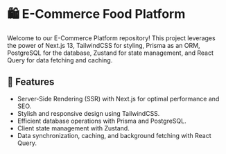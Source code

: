 # 🛍️ E-Commerce Food Platform

Welcome to our E-Commerce Platform repository! This project leverages the power of Next.js 13, TailwindCSS for styling, Prisma as an ORM, PostgreSQL for the database, Zustand for state management, and React Query for data fetching and caching.

## 🚀 Features

- Server-Side Rendering (SSR) with Next.js for optimal performance and SEO.
- Stylish and responsive design using TailwindCSS.
- Efficient database operations with Prisma and PostgreSQL.
- Client state management with Zustand.
- Data synchronization, caching, and background fetching with React Query.
